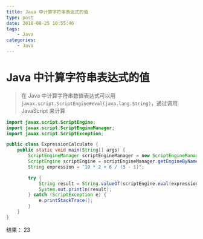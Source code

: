 ```yaml
---
title: Java 中计算字符串表达式的值
type: post
date: 2018-08-25 10:55:46
tags:
    - Java
categories: 
    - Java 
---
```


# Java 中计算字符串表达式的值

> 在 Java 中计算字符串数值表达式可以用 `javax.script.ScriptEngine#eval(java.lang.String)`，通过调用 JavaScript 来计算


```java
import javax.script.ScriptEngine;
import javax.script.ScriptEngineManager;
import javax.script.ScriptException;

public class ExpressionCalculate {
    public static void main(String[] args) {
        ScriptEngineManager scriptEngineManager = new ScriptEngineManager();
        ScriptEngine scriptEngine = scriptEngineManager.getEngineByName("nashorn");
        String expression = "10 * 2 + 6 / (3 - 1)";

        try {
            String result = String.valueOf(scriptEngine.eval(expression));
            System.out.println(result);
        } catch (ScriptException e) {
            e.printStackTrace();
        }
    }
}
```
结果： 23